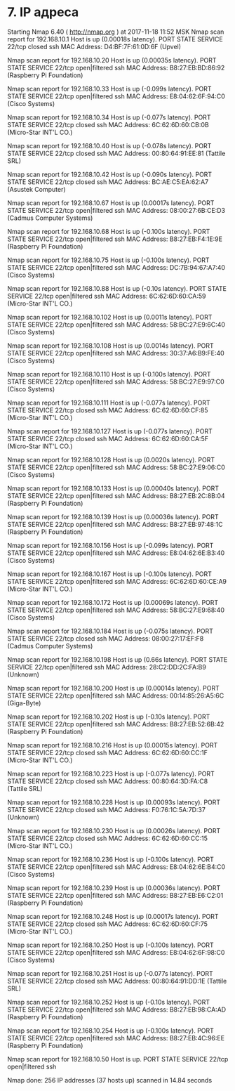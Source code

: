 # 7. IP адреса

Starting Nmap 6.40 ( http://nmap.org ) at 2017-11-18 11:52 MSK
Nmap scan report for 192.168.10.1
Host is up (0.00018s latency).
PORT   STATE  SERVICE
22/tcp closed ssh
MAC Address: D4:BF:7F:61:0D:6F (Upvel)

Nmap scan report for 192.168.10.20
Host is up (0.00035s latency).
PORT   STATE         SERVICE
22/tcp open|filtered ssh
MAC Address: B8:27:EB:BD:86:92 (Raspberry Pi Foundation)

Nmap scan report for 192.168.10.33
Host is up (-0.099s latency).
PORT   STATE         SERVICE
22/tcp open|filtered ssh
MAC Address: E8:04:62:6F:94:C0 (Cisco Systems)

Nmap scan report for 192.168.10.34
Host is up (-0.077s latency).
PORT   STATE  SERVICE
22/tcp closed ssh
MAC Address: 6C:62:6D:60:CB:0B (Micro-Star INT'L CO.)

Nmap scan report for 192.168.10.40
Host is up (-0.078s latency).
PORT   STATE  SERVICE
22/tcp closed ssh
MAC Address: 00:80:64:91:EE:81 (Tattile SRL)

Nmap scan report for 192.168.10.42
Host is up (-0.090s latency).
PORT   STATE  SERVICE
22/tcp closed ssh
MAC Address: BC:AE:C5:EA:62:A7 (Asustek Computer)

Nmap scan report for 192.168.10.67
Host is up (0.00017s latency).
PORT   STATE         SERVICE
22/tcp open|filtered ssh
MAC Address: 08:00:27:6B:CE:D3 (Cadmus Computer Systems)

Nmap scan report for 192.168.10.68
Host is up (-0.100s latency).
PORT   STATE         SERVICE
22/tcp open|filtered ssh
MAC Address: B8:27:EB:F4:1E:9E (Raspberry Pi Foundation)

Nmap scan report for 192.168.10.75
Host is up (-0.100s latency).
PORT   STATE         SERVICE
22/tcp open|filtered ssh
MAC Address: DC:7B:94:67:A7:40 (Cisco Systems)

Nmap scan report for 192.168.10.88
Host is up (-0.10s latency).
PORT   STATE         SERVICE
22/tcp open|filtered ssh
MAC Address: 6C:62:6D:60:CA:59 (Micro-Star INT'L CO.)

Nmap scan report for 192.168.10.102
Host is up (0.0011s latency).
PORT   STATE         SERVICE
22/tcp open|filtered ssh
MAC Address: 58:BC:27:E9:6C:40 (Cisco Systems)

Nmap scan report for 192.168.10.108
Host is up (0.0014s latency).
PORT   STATE         SERVICE
22/tcp open|filtered ssh
MAC Address: 30:37:A6:B9:FE:40 (Cisco Systems)

Nmap scan report for 192.168.10.110
Host is up (-0.100s latency).
PORT   STATE         SERVICE
22/tcp open|filtered ssh
MAC Address: 58:BC:27:E9:97:C0 (Cisco Systems)

Nmap scan report for 192.168.10.111
Host is up (-0.077s latency).
PORT   STATE  SERVICE
22/tcp closed ssh
MAC Address: 6C:62:6D:60:CF:85 (Micro-Star INT'L CO.)

Nmap scan report for 192.168.10.127
Host is up (-0.077s latency).
PORT   STATE  SERVICE
22/tcp closed ssh
MAC Address: 6C:62:6D:60:CA:5F (Micro-Star INT'L CO.)

Nmap scan report for 192.168.10.128
Host is up (0.0020s latency).
PORT   STATE         SERVICE
22/tcp open|filtered ssh
MAC Address: 58:BC:27:E9:06:C0 (Cisco Systems)

Nmap scan report for 192.168.10.133
Host is up (0.00040s latency).
PORT   STATE         SERVICE
22/tcp open|filtered ssh
MAC Address: B8:27:EB:2C:8B:04 (Raspberry Pi Foundation)

Nmap scan report for 192.168.10.139
Host is up (0.00036s latency).
PORT   STATE         SERVICE
22/tcp open|filtered ssh
MAC Address: B8:27:EB:97:48:1C (Raspberry Pi Foundation)

Nmap scan report for 192.168.10.156
Host is up (-0.099s latency).
PORT   STATE         SERVICE
22/tcp open|filtered ssh
MAC Address: E8:04:62:6E:B3:40 (Cisco Systems)

Nmap scan report for 192.168.10.167
Host is up (-0.100s latency).
PORT   STATE         SERVICE
22/tcp open|filtered ssh
MAC Address: 6C:62:6D:60:CE:A9 (Micro-Star INT'L CO.)

Nmap scan report for 192.168.10.172
Host is up (0.00069s latency).
PORT   STATE         SERVICE
22/tcp open|filtered ssh
MAC Address: 58:BC:27:E9:68:40 (Cisco Systems)

Nmap scan report for 192.168.10.184
Host is up (-0.075s latency).
PORT   STATE  SERVICE
22/tcp closed ssh
MAC Address: 08:00:27:17:EF:F8 (Cadmus Computer Systems)

Nmap scan report for 192.168.10.198
Host is up (0.66s latency).
PORT   STATE         SERVICE
22/tcp open|filtered ssh
MAC Address: 28:C2:DD:2C:FA:B9 (Unknown)

Nmap scan report for 192.168.10.200
Host is up (0.00014s latency).
PORT   STATE         SERVICE
22/tcp open|filtered ssh
MAC Address: 00:14:85:26:A5:6C (Giga-Byte)

Nmap scan report for 192.168.10.202
Host is up (-0.10s latency).
PORT   STATE         SERVICE
22/tcp open|filtered ssh
MAC Address: B8:27:EB:52:6B:42 (Raspberry Pi Foundation)

Nmap scan report for 192.168.10.216
Host is up (0.00015s latency).
PORT   STATE  SERVICE
22/tcp closed ssh
MAC Address: 6C:62:6D:60:CC:1F (Micro-Star INT'L CO.)

Nmap scan report for 192.168.10.223
Host is up (-0.077s latency).
PORT   STATE  SERVICE
22/tcp closed ssh
MAC Address: 00:80:64:3D:FA:C8 (Tattile SRL)

Nmap scan report for 192.168.10.228
Host is up (0.00093s latency).
PORT   STATE  SERVICE
22/tcp closed ssh
MAC Address: F0:76:1C:5A:7D:37 (Unknown)

Nmap scan report for 192.168.10.230
Host is up (0.00026s latency).
PORT   STATE  SERVICE
22/tcp closed ssh
MAC Address: 6C:62:6D:60:CC:15 (Micro-Star INT'L CO.)

Nmap scan report for 192.168.10.236
Host is up (-0.100s latency).
PORT   STATE         SERVICE
22/tcp open|filtered ssh
MAC Address: E8:04:62:6E:B4:C0 (Cisco Systems)

Nmap scan report for 192.168.10.239
Host is up (0.00036s latency).
PORT   STATE         SERVICE
22/tcp open|filtered ssh
MAC Address: B8:27:EB:E6:C2:01 (Raspberry Pi Foundation)

Nmap scan report for 192.168.10.248
Host is up (0.00017s latency).
PORT   STATE  SERVICE
22/tcp closed ssh
MAC Address: 6C:62:6D:60:CF:75 (Micro-Star INT'L CO.)

Nmap scan report for 192.168.10.250
Host is up (-0.100s latency).
PORT   STATE         SERVICE
22/tcp open|filtered ssh
MAC Address: E8:04:62:6F:98:C0 (Cisco Systems)

Nmap scan report for 192.168.10.251
Host is up (-0.077s latency).
PORT   STATE  SERVICE
22/tcp closed ssh
MAC Address: 00:80:64:91:DD:1E (Tattile SRL)

Nmap scan report for 192.168.10.252
Host is up (-0.10s latency).
PORT   STATE         SERVICE
22/tcp open|filtered ssh
MAC Address: B8:27:EB:98:CA:AD (Raspberry Pi Foundation)

Nmap scan report for 192.168.10.254
Host is up (-0.100s latency).
PORT   STATE         SERVICE
22/tcp open|filtered ssh
MAC Address: B8:27:EB:4C:96:EE (Raspberry Pi Foundation)

Nmap scan report for 192.168.10.50
Host is up.
PORT   STATE         SERVICE
22/tcp open|filtered ssh

Nmap done: 256 IP addresses (37 hosts up) scanned in 14.84 seconds

